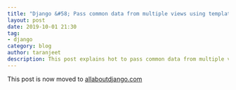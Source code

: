 ```yaml
---
title: "Django &#58; Pass common data from multiple views using template tags"
layout: post
date: 2019-10-01 21:30
tag:
- django
category: blog
author: taranjeet
description: This post explains hot to pass common data from multiple views using template tags.
---
```


This post is now moved to [allaboutdjango.com](https://allaboutdjango.com/django-common-data-multiple-views-template-tags/)